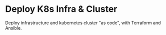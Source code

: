 # Deploy K8s Infra & Cluster

Deploy infrastructure and kubernetes cluster "as code", with Terraform and Ansible.
